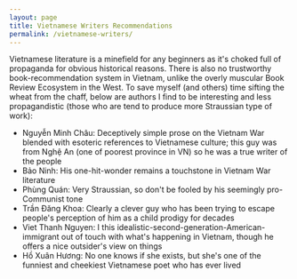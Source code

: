 ```yaml
---
layout: page
title: Vietnamese Writers Recommendations
permalink: /vietnamese-writers/
---
```


Vietnamese literature is a minefield for any beginners as it's choked full of propaganda for obvious historical reasons. There is also no trustworthy book-recommendation system in Vietnam, unlike the overly muscular Book Review Ecosystem in the West. To save myself (and others) time sifting the wheat from the chaff, below are authors I find to be interesting and less propagandistic (those who are tend to produce more Straussian type of work):
- Nguyễn Minh Châu: Deceptively simple prose on the Vietnam War blended with esoteric references to Vietnamese culture; this guy was from Nghệ An (one of poorest province in VN) so he was a true writer of the people
- Bảo Ninh: His one-hit-wonder remains a touchstone in Vietnam War literature
- Phùng Quán: Very Straussian, so don't be fooled by his seemingly pro-Communist tone
- Trần Đăng Khoa: Clearly a clever guy who has been trying to escape people's perception of him as a child prodigy for decades
- Viet Thanh Nguyen: I this idealistic-second-generation-American-immigrant out of touch with what's happening in Vietnam, though he offers a nice outsider's view on things
- Hồ Xuân Hương: No one knows if she exists, but she's one of the funniest and cheekiest Vietnamese poet who has ever lived